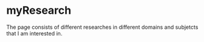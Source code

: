 # myResearch
The page consists of different researches in different domains and subjetcts that I am interested in. 
